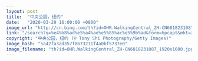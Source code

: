 ```yaml
---
layout: post
title:  "中央公园，纽约"
date:   "2020-03-29 16:00:00 +0800"
image_url: "http://cn.bing.com/th?id=OHR.WalkingCentral_ZH-CN6818231087_1920x1080.jpg&rf=LaDigue_1920x1080.jpg&pid=hp"
link: "/search?q=%e4%b8%ad%e5%a4%ae%e5%85%ac%e5%9b%ad&form=hpcapt&mkt=zh-cn"
copyright: "中央公园，纽约 (© Tony Shi Photography/Getty Images)"
image_hash: "5a42fa3ad357f8673211f4a0bf5737e0"
image_filename: "th?id=OHR.WalkingCentral_ZH-CN6818231087_1920x1080.jpg&rf=LaDigue_1920x1080.jpg&pid=hp"
---
```


